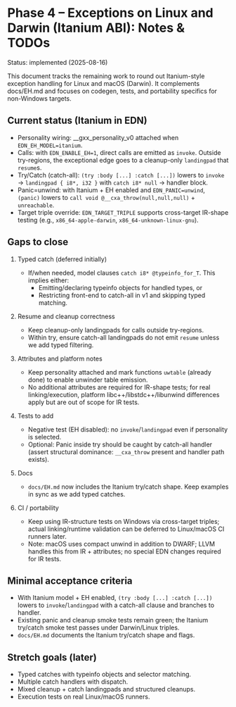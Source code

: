 # Phase 4 – Exceptions on Linux and Darwin (Itanium ABI): Notes & TODOs

Status: implemented (2025-08-16)

This document tracks the remaining work to round out Itanium-style exception handling for Linux and macOS (Darwin). It complements docs/EH.md and focuses on codegen, tests, and portability specifics for non-Windows targets.

## Current status (Itanium in EDN)
- Personality wiring: __gxx_personality_v0 attached when `EDN_EH_MODEL=itanium`.
- Calls: with `EDN_ENABLE_EH=1`, direct calls are emitted as `invoke`. Outside try-regions, the exceptional edge goes to a cleanup-only `landingpad` that `resume`s.
- Try/Catch (catch-all): `(try :body [...] :catch [...])` lowers to `invoke` → `landingpad { i8*, i32 }` with `catch i8* null` → handler block.
- Panic=unwind: with Itanium + EH enabled and `EDN_PANIC=unwind`, `(panic)` lowers to `call void @__cxa_throw(null,null,null)` + `unreachable`.
- Target triple override: `EDN_TARGET_TRIPLE` supports cross-target IR-shape testing (e.g., `x86_64-apple-darwin`, `x86_64-unknown-linux-gnu`).

## Gaps to close
1) Typed catch (deferred initially)
   - If/when needed, model clauses `catch i8* @typeinfo_for_T`. This implies either:
     - Emitting/declaring typeinfo objects for handled types, or
     - Restricting front-end to catch-all in v1 and skipping typed matching.

2) Resume and cleanup correctness
   - Keep cleanup-only landingpads for calls outside try-regions.
   - Within try, ensure catch-all landingpads do not emit `resume` unless we add typed filtering.

3) Attributes and platform notes
   - Keep personality attached and mark functions `uwtable` (already done) to enable unwinder table emission.
   - No additional attributes are required for IR-shape tests; for real linking/execution, platform libc++/libstdc++/libunwind differences apply but are out of scope for IR tests.

4) Tests to add
   - Negative test (EH disabled): no `invoke`/`landingpad` even if personality is selected.
   - Optional: Panic inside try should be caught by catch-all handler (assert structural dominance: `__cxa_throw` present and handler path exists).

5) Docs
   - `docs/EH.md` now includes the Itanium try/catch shape. Keep examples in sync as we add typed catches.

6) CI / portability
   - Keep using IR-structure tests on Windows via cross-target triples; actual linking/runtime validation can be deferred to Linux/macOS CI runners later.
   - Note: macOS uses compact unwind in addition to DWARF; LLVM handles this from IR + attributes; no special EDN changes required for IR tests.

## Minimal acceptance criteria
- With Itanium model + EH enabled, `(try :body [...] :catch [...])` lowers to `invoke`/`landingpad` with a catch-all clause and branches to handler.
- Existing panic and cleanup smoke tests remain green; the Itanium try/catch smoke test passes under Darwin/Linux triples.
- `docs/EH.md` documents the Itanium try/catch shape and flags.

## Stretch goals (later)
- Typed catches with typeinfo objects and selector matching.
- Multiple catch handlers with dispatch.
- Mixed cleanup + catch landingpads and structured cleanups.
- Execution tests on real Linux/macOS runners.
